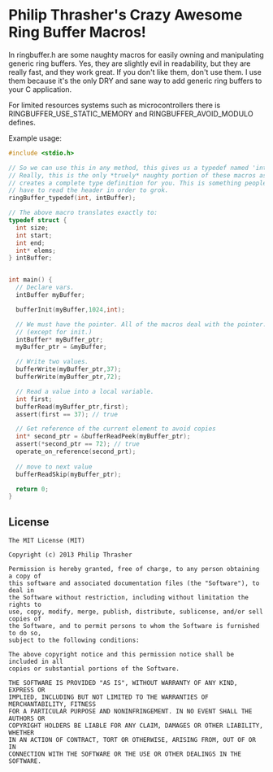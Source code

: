 Philip Thrasher's Crazy Awesome Ring Buffer Macros!
===================================================

In ringbuffer.h are some naughty macros for easily owning and manipulating
generic ring buffers. Yes, they are slightly evil in readability, but they
are really fast, and they work great. If you don't like them, don't use them.
I use them because it's the only DRY and sane way to add generic ring buffers
to your C application.

For limited resources systems such as microcontrollers there is
RINGBUFFER_USE_STATIC_MEMORY and RINGBUFFER_AVOID_MODULO defines.


Example usage:

```c
#include <stdio.h>

// So we can use this in any method, this gives us a typedef named 'intBuffer'.
// Really, this is the only *truely* naughty portion of these macros as it
// creates a complete type definition for you. This is something people will
// have to read the header in order to grok.
ringBuffer_typedef(int, intBuffer);

// The above macro translates exactly to:
typedef struct {
  int size;
  int start;
  int end;
  int* elems;
} intBuffer;


int main() {
  // Declare vars.
  intBuffer myBuffer;

  bufferInit(myBuffer,1024,int);

  // We must have the pointer. All of the macros deal with the pointer.
  // (except for init.)
  intBuffer* myBuffer_ptr;
  myBuffer_ptr = &myBuffer;

  // Write two values.
  bufferWrite(myBuffer_ptr,37);
  bufferWrite(myBuffer_ptr,72);

  // Read a value into a local variable.
  int first;
  bufferRead(myBuffer_ptr,first);
  assert(first == 37); // true

  // Get reference of the current element to avoid copies
  int* second_ptr = &bufferReadPeek(myBuffer_ptr);
  assert(*second_ptr == 72); // true
  operate_on_reference(second_prt);
 
  // move to next value
  bufferReadSkip(myBuffer_ptr);

  return 0;
}
```

License
-------

```
The MIT License (MIT)

Copyright (c) 2013 Philip Thrasher

Permission is hereby granted, free of charge, to any person obtaining a copy of
this software and associated documentation files (the "Software"), to deal in
the Software without restriction, including without limitation the rights to
use, copy, modify, merge, publish, distribute, sublicense, and/or sell copies of
the Software, and to permit persons to whom the Software is furnished to do so,
subject to the following conditions:

The above copyright notice and this permission notice shall be included in all
copies or substantial portions of the Software.

THE SOFTWARE IS PROVIDED "AS IS", WITHOUT WARRANTY OF ANY KIND, EXPRESS OR
IMPLIED, INCLUDING BUT NOT LIMITED TO THE WARRANTIES OF MERCHANTABILITY, FITNESS
FOR A PARTICULAR PURPOSE AND NONINFRINGEMENT. IN NO EVENT SHALL THE AUTHORS OR
COPYRIGHT HOLDERS BE LIABLE FOR ANY CLAIM, DAMAGES OR OTHER LIABILITY, WHETHER
IN AN ACTION OF CONTRACT, TORT OR OTHERWISE, ARISING FROM, OUT OF OR IN
CONNECTION WITH THE SOFTWARE OR THE USE OR OTHER DEALINGS IN THE SOFTWARE.
```
